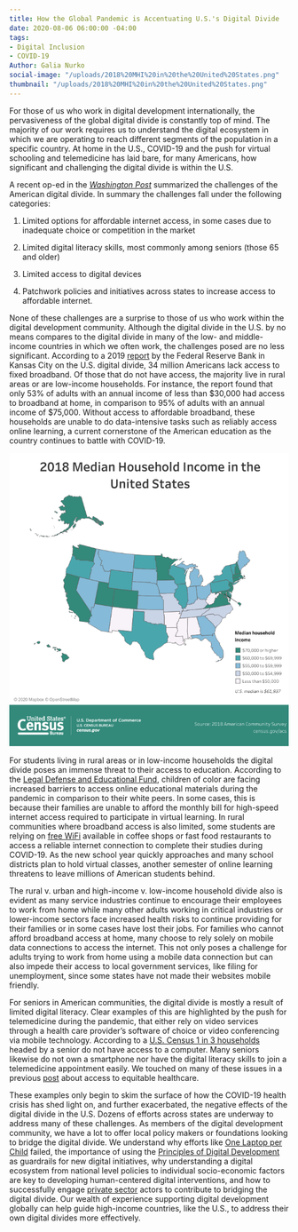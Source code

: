 ```yaml
---
title: How the Global Pandemic is Accentuating U.S.'s Digital Divide
date: 2020-08-06 06:00:00 -04:00
tags:
- Digital Inclusion
- COVID-19
Author: Galia Nurko
social-image: "/uploads/2018%20MHI%20in%20the%20United%20States.png"
thumbnail: "/uploads/2018%20MHI%20in%20the%20United%20States.png"
---
```


For those of us who work in digital development internationally, the pervasiveness of the global digital divide is constantly top of mind. The majority of our work requires us to understand the digital ecosystem in which we are operating to reach different segments of the population in a specific country. At home in the U.S., COVID-19 and the push for virtual schooling and telemedicine has laid bare, for many Americans, how significant and challenging the digital divide is within the U.S.

<!--more-->

A recent op-ed in the *[Washington Post](https://www.washingtonpost.com/opinions/2020/06/23/americas-digital-divide-is-an-emergency/)*  summarized the challenges of the American digital divide. In summary the challenges fall under the following categories:

1. Limited options for affordable internet access, in some cases due to inadequate choice or competition in the market

2. Limited digital literacy skills, most commonly among seniors (those 65 and older)

3. Limited access to digital devices

4. Patchwork policies and initiatives across states to increase access to affordable internet.

None of these challenges are a surprise to those of us who work within the digital development community. Although the digital divide in the U.S. by no means compares to the digital divide in many of the low- and middle-income countries in which we often work, the challenges posed are no less significant. According to a 2019 [report](https://www.kansascityfed.org/en/community/\~/media/31dc7512db164fce8ae79ec7709924fd.ashx) by the Federal Reserve Bank in Kansas City on the U.S. digital divide, 34 million Americans lack access to fixed broadband. Of those that do not have access, the majority live in rural areas or are low-income households. For instance, the report found that only 53% of adults with an annual income of less than $30,000 had access to broadband at home, in comparison to 95% of adults with an annual income of $75,000. Without access to affordable broadband, these households are unable to do data-intensive tasks such as reliably access online learning, a current cornerstone of the American education as the country continues to battle with COVID-19.

![2018 MHI in the United States.png](/uploads/2018%20MHI%20in%20the%20United%20States.png)

For students living in rural areas or in low-income households the digital divide poses an immense threat to their access to education. According to the [Legal Defense and Educational Fund](https://www.naacpldf.org/press-release/ldf-calls-on-internet-service-providers-to-make-online-learning-accessible-for-students-of-color-through-the-duration-of-the-covid-19-pandemic/), children of color are facing increased barriers to access online educational materials during the pandemic in comparison to their white peers. In some cases, this is because their families are unable to afford the monthly bill for high-speed internet access required to participate in virtual learning. In rural communities where broadband access is also limited, some students are relying on [free WiFi](https://www.wbur.org/edify/2020/05/08/pandemic-learning-without-internet) available in coffee shops or fast food restaurants to access a reliable internet connection to complete their studies during COVID-19. As the new school year quickly approaches and many school districts plan to hold virtual classes, another semester of online learning threatens to leave millions of American students behind.

The rural v. urban and high-income v. low-income household divide also is evident as many service industries continue to encourage their employees to work from home while many other adults working in critical industries or lower-income sectors face increased health risks to continue providing for their families or in some cases have lost their jobs. For families who cannot afford broadband access at home, many choose to rely solely on mobile data connections to access the internet. This not only poses a challenge for adults trying to work from home using a mobile data connection but can also impede their access to local government services, like filing for unemployment, since some states have not made their websites mobile friendly.

For seniors in American communities, the digital divide is mostly a result of limited digital literacy. Clear examples of this are highlighted by the push for telemedicine during the pandemic, that either rely on video services through a health care provider’s software of choice or video conferencing via mobile technology. According to a [U.S. Census 1 in 3 households](https://www.census.gov/content/dam/Census/library/publications/2017/acs/acs-37.pdf) headed by a senior do not have access to a computer. Many seniors likewise do not own a smartphone nor have the digital literacy skills to join a telemedicine appointment easily. We touched on many of these issues in a previous [post](https://dai-global-digital.com/digital-innovator-series-talking-equitable-access-to-healthcare-during-covid-19-with-vanderbilt-pediatrics.html) about access to equitable healthcare.

These examples only begin to skim the surface of how the COVID-19 health crisis has shed light on, and further exacerbated, the negative effects of the digital divide in the U.S. Dozens of efforts across states are underway to address many of these challenges. As members of the digital development community, we have a lot to offer local policy makers or foundations looking to bridge the digital divide. We understand why efforts like [One Laptop per Child](https://www.philanthropydaily.com/the-spectacular-failure-of-one-laptop-per-child/) failed, the importance of using the [Principles of Digital Development](https://digitalprinciples.org/) as guardrails for new digital initiatives, why understanding a digital ecosystem from national level policies to individual socio-economic factors are key to developing human-centered digital interventions, and how to successfully engage [private sector](https://medium.com/@USAID_INVEST/international-development-agencies-need-private-sector-partners-usaid-connectivity-capital-and-e203e31f9897) actors to contribute to bridging the digital divide. Our wealth of experience supporting digital development globally can help guide high-income countries, like the U.S., to address their own digital divides more effectively.